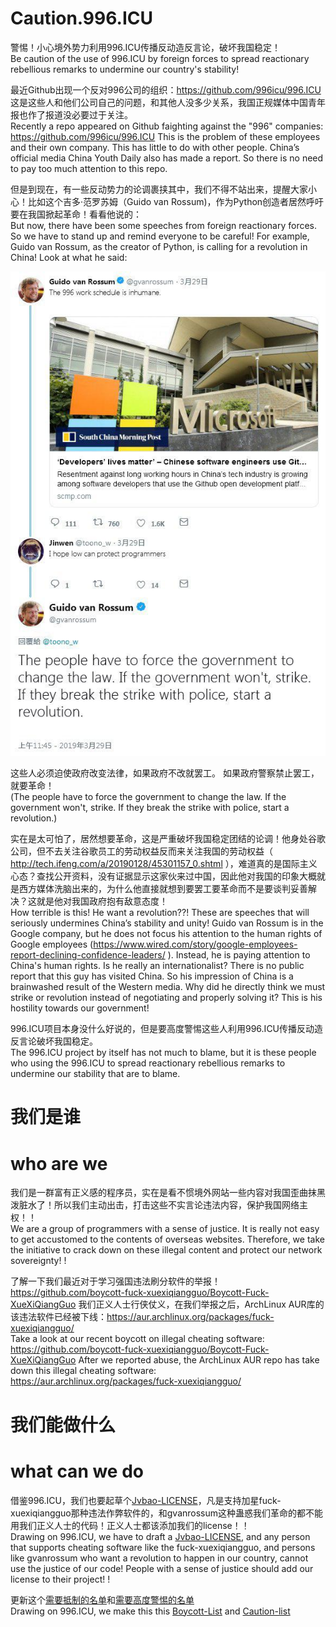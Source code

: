 # Caution.996.ICU
警惕！小心境外势力利用996.ICU传播反动造反言论，破坏我国稳定！  
Be caution of the use of 996.ICU by foreign forces to spread reactionary rebellious remarks to undermine our country's stability!

最近Github出现一个反对996公司的组织：https://github.com/996icu/996.ICU 这是这些人和他们公司自己的问题，和其他人没多少关系，我国正规媒体中国青年报也作了报道没必要过于关注。  
Recently a repo appeared on Github faighting against the "996" companies: https://github.com/996icu/996.ICU This is the problem of these employees and their own company. This has little to do with other people. China’s official media China Youth Daily also has made a report. So there is no need to pay too much attention to this repo.

但是到现在，有一些反动势力的论调裹挟其中，我们不得不站出来，提醒大家小心！比如这个吉多·范罗苏姆（Guido van Rossum)，作为Python创造者居然呼吁要在我国掀起革命！看看他说的：  
But now, there have been some speeches from foreign reactionary forces. So we have to stand up and remind everyone to be careful! For example, Guido van Rossum, as the creator of Python, is calling for a revolution in China! Look at what he said:


![gvanrossum](gvanrossum.jpg)

这些人必须迫使政府改变法律，如果政府不改就罢工。 如果政府警察禁止罢工，就要革命！  
(The people have to force the government to change the law. If the government won't, strike. If they break the strike with police, start a revolution.)

实在是太可怕了，居然想要革命，这是严重破坏我国稳定团结的论调！他身处谷歌公司，但不去关注谷歌员工的劳动权益反而来关注我国的劳动权益（ http://tech.ifeng.com/a/20190128/45301157_0.shtml ），难道真的是国际主义心态？查找公开资料，没有证据显示这家伙来过中国，因此他对我国的印象大概就是西方媒体洗脑出来的，为什么他直接就想到要罢工要革命而不是要谈判妥善解决？这就是他对我国政府抱有敌意态度！  
How terrible is this! He want a revolution??! These are speeches that will seriously undermines China’s stability and unity! Guido van Rossum is in the Google company, but he does not focus his attention to the human rights of Google employees (https://www.wired.com/story/google-employees-report-declining-confidence-leaders/ ). Instead, he is paying attention to China's human rights. Is he really an internationalist? There is no public report that this guy has visited China. So his impression of China is a brainwashed result of the Western media. Why did he directly think we must strike or revolution instead of negotiating and properly solving it? This is his hostility towards our government!

996.ICU项目本身没什么好说的，但是要高度警惕这些人利用996.ICU传播反动造反言论破坏我国稳定。  
The 996.ICU project by itself has not much to blame, but it is these people who using the 996.ICU to spread reactionary rebellious remarks to undermine our stability that are to blame.


# 我们是谁
# who are we

我们是一群富有正义感的程序员，实在是看不惯境外网站一些内容对我国歪曲抹黑泼脏水了！所以我们主动出击，打击这些不实言论违法内容，保护我国网络主权！！  
We are a group of programmers with a sense of justice. It is really not easy to get accustomed to the contents of overseas websites. Therefore, we take the initiative to crack down on these illegal content and protect our network sovereignty! !

了解一下我们最近对于学习强国违法刷分软件的举报！ https://github.com/boycott-fuck-xuexiqiangguo/Boycott-Fuck-XueXiQiangGuo 我们正义人士行侠仗义，在我们举报之后，ArchLinux AUR库的该违法软件已经被下线：https://aur.archlinux.org/packages/fuck-xuexiqiangguo/  
Take a look at our recent boycott on illegal cheating software: https://github.com/boycott-fuck-xuexiqiangguo/Boycott-Fuck-XueXiQiangGuo After we reported abuse, the ArchLinux AUR repo has take down this illegal cheating software: https://aur.archlinux.org/packages/fuck-xuexiqiangguo/

# 我们能做什么
# what can we do

借鉴996.ICU，我们也要起草个[Jvbao-LICENSE](jvbao-license)，凡是支持加星fuck-xuexiqiangguo那种违法作弊软件的，和gvanrossum这种蛊惑我们革命的都不能用我们正义人士的代码！正义人士都该添加我们的license！！  
Drawing on 996.ICU, we have to draft a [Jvbao-LICENSE](jvbao-license), and any person that supports cheating software like the fuck-xuexiqiangguo, and persons like gvanrossum who want a revolution to happen in our country, cannot use the justice of our code! People with a sense of justice should add our license to their project! !

更新这个[需要抵制的名单](boycottlist.md)和[需要高度警惕的名单](cautionlist.md)  
Drawing on 996.ICU, we make this this [Boycott-List](boycottlist.md) and [Caution-list](cautionlist.md)
